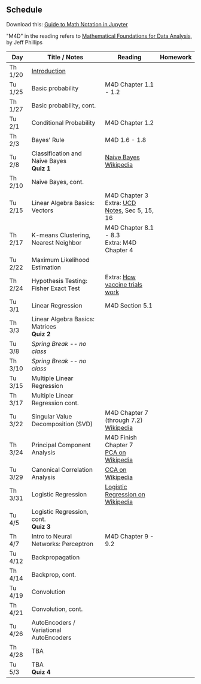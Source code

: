 ## Schedule

Download this: [Guide to Math Notation in Jupyter](examples/MathNotationGuide.ipynb)

"M4D" in the reading refers to [Mathematical Foundations for Data Analysis](http://www.cs.utah.edu/~jeffp/M4D/M4D.html), by Jeff Phillips

| Day     | Title / Notes                                                      | Reading         | Homework                                   |
|---------|--------------------------------------------------------------------|-----------------|--------------------------------------------|
| Th 1/20 | [Introduction](lectures/L01-Introduction.pdf)                      |                 |                                            |
| Tu 1/25 | Basic probability | M4D Chapter 1.1 - 1.2 |                                            |
| Th 1/27 | Basic probability, cont. |  |                                            |
| Tu 2/1  | Conditional Probability | M4D Chapter 1.2   |  |
| Th 2/3  | Bayes' Rule | M4D 1.6 - 1.8       |       |
| Tu 2/8  | Classification and Naive Bayes<br>**Quiz 1** | [Naive Bayes Wikipedia](https://en.wikipedia.org/wiki/Naive_Bayes_classifier) | |
| Th 2/10 | Naive Bayes, cont. |   |   |
| Tu 2/15 | Linear Algebra Basics: Vectors | M4D Chapter 3<br>Extra: [UCD Notes](https://www.math.ucdavis.edu/~linear/linear.pdf), Sec 5, 15, 16 |   |
| Th 2/17 | K-means Clustering, Nearest Neighbor | M4D Chapter 8.1 - 8.3<br>Extra: M4D Chapter 4 |  |
| Tu 2/22 | Maximum Likelihood Estimation |  |  |
| Th 2/24 | Hypothesis Testing: Fisher Exact Test | Extra: [How vaccine trials work](https://medium.com/swlh/the-fascinating-math-powering-the-covid-19-vaccine-trials-930a5e97c9c9) |
| Tu 3/1  | Linear Regression | M4D Section 5.1  |    |      |
| Th 3/3  | Linear Algebra Basics: Matrices<br>**Quiz 2** |         |   | 
| Tu 3/8  | *Spring Break -- no class*
| Th 3/10 | *Spring Break -- no class*
| Tu 3/15 | Multiple Linear Regression |         |  |
| Th 3/17 | Multiple Linear Regression cont. |         |   |
| Tu 3/22 | Singular Value Decomposition (SVD) | M4D Chapter 7 (through 7.2)<br>[Wikipedia](https://en.wikipedia.org/wiki/Singular_value_decomposition) | |
| Th 3/24 | Principal Component Analysis | M4D Finish Chapter 7<br>[PCA on Wikipedia](https://en.wikipedia.org/wiki/Principal_component_analysis) |  |
| Tu 3/29 | Canonical Correlation Analysis | [CCA on Wikipedia](https://en.wikipedia.org/wiki/Canonical_correlation) |  |
| Th 3/31 | Logistic Regression | [Logistic Regression on Wikipedia](https://en.wikipedia.org/wiki/Logistic_regression) |  |
| Tu 4/5  | Logistic Regression, cont.<br>**Quiz 3** |         |  |
| Th 4/7  | Intro to Neural Networks: Perceptron | M4D Chapter 9 - 9.2  |        |
| Tu 4/12 | Backpropagation  |         |   |
| Th 4/14 | Backprop, cont. |         |  |
| Tu 4/19 | Convolution |         |  |
| Th 4/21 | Convolution, cont. |         |   |
| Tu 4/26 | AutoEncoders / Variational AutoEncoders |         |   |
| Th 4/28 | TBA |         |   |
| Tu 5/3  | TBA<br>**Quiz 4** |         |   |
